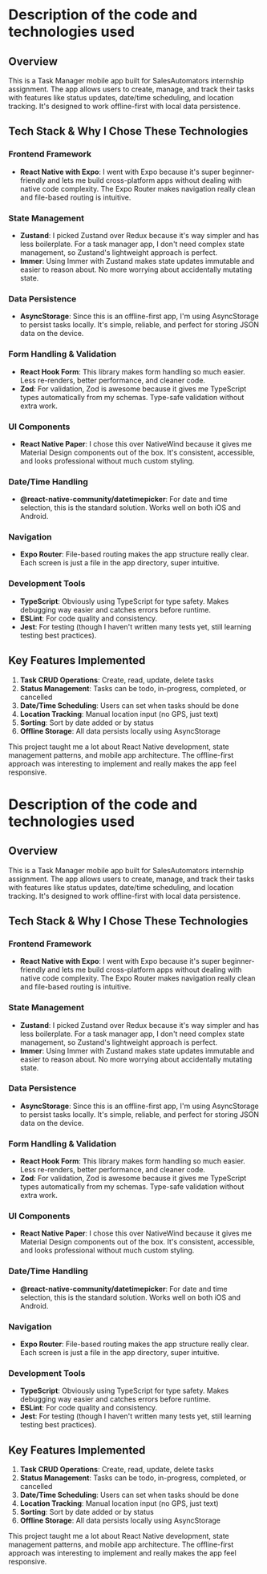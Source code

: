 # Description of the code and technologies used

## Overview

This is a Task Manager mobile app built for SalesAutomators internship assignment. The app allows users to create, manage, and track their tasks with features like status updates, date/time scheduling, and location tracking. It's designed to work offline-first with local data persistence.

## Tech Stack & Why I Chose These Technologies

### Frontend Framework

- **React Native with Expo**: I went with Expo because it's super beginner-friendly and lets me build cross-platform apps without dealing with native code complexity. The Expo Router makes navigation really clean and file-based routing is intuitive.

### State Management

- **Zustand**: I picked Zustand over Redux because it's way simpler and has less boilerplate. For a task manager app, I don't need complex state management, so Zustand's lightweight approach is perfect.
- **Immer**: Using Immer with Zustand makes state updates immutable and easier to reason about. No more worrying about accidentally mutating state.

### Data Persistence

- **AsyncStorage**: Since this is an offline-first app, I'm using AsyncStorage to persist tasks locally. It's simple, reliable, and perfect for storing JSON data on the device.

### Form Handling & Validation

- **React Hook Form**: This library makes form handling so much easier. Less re-renders, better performance, and cleaner code.
- **Zod**: For validation, Zod is awesome because it gives me TypeScript types automatically from my schemas. Type-safe validation without extra work.

### UI Components

- **React Native Paper**: I chose this over NativeWind because it gives me Material Design components out of the box. It's consistent, accessible, and looks professional without much custom styling.

### Date/Time Handling

- **@react-native-community/datetimepicker**: For date and time selection, this is the standard solution. Works well on both iOS and Android.

### Navigation

- **Expo Router**: File-based routing makes the app structure really clear. Each screen is just a file in the app directory, super intuitive.

### Development Tools

- **TypeScript**: Obviously using TypeScript for type safety. Makes debugging way easier and catches errors before runtime.
- **ESLint**: For code quality and consistency.
- **Jest**: For testing (though I haven't written many tests yet, still learning testing best practices).

## Key Features Implemented

1. **Task CRUD Operations**: Create, read, update, delete tasks
2. **Status Management**: Tasks can be todo, in-progress, completed, or cancelled
3. **Date/Time Scheduling**: Users can set when tasks should be done
4. **Location Tracking**: Manual location input (no GPS, just text)
5. **Sorting**: Sort by date added or by status
6. **Offline Storage**: All data persists locally using AsyncStorage

This project taught me a lot about React Native development, state management patterns, and mobile app architecture. The offline-first approach was interesting to implement and really makes the app feel responsive.
# Description of the code and technologies used

## Overview

This is a Task Manager mobile app built for SalesAutomators internship assignment. The app allows users to create, manage, and track their tasks with features like status updates, date/time scheduling, and location tracking. It's designed to work offline-first with local data persistence.

## Tech Stack & Why I Chose These Technologies

### Frontend Framework

- **React Native with Expo**: I went with Expo because it's super beginner-friendly and lets me build cross-platform apps without dealing with native code complexity. The Expo Router makes navigation really clean and file-based routing is intuitive.

### State Management

- **Zustand**: I picked Zustand over Redux because it's way simpler and has less boilerplate. For a task manager app, I don't need complex state management, so Zustand's lightweight approach is perfect.
- **Immer**: Using Immer with Zustand makes state updates immutable and easier to reason about. No more worrying about accidentally mutating state.

### Data Persistence

- **AsyncStorage**: Since this is an offline-first app, I'm using AsyncStorage to persist tasks locally. It's simple, reliable, and perfect for storing JSON data on the device.

### Form Handling & Validation

- **React Hook Form**: This library makes form handling so much easier. Less re-renders, better performance, and cleaner code.
- **Zod**: For validation, Zod is awesome because it gives me TypeScript types automatically from my schemas. Type-safe validation without extra work.

### UI Components

- **React Native Paper**: I chose this over NativeWind because it gives me Material Design components out of the box. It's consistent, accessible, and looks professional without much custom styling.

### Date/Time Handling

- **@react-native-community/datetimepicker**: For date and time selection, this is the standard solution. Works well on both iOS and Android.

### Navigation

- **Expo Router**: File-based routing makes the app structure really clear. Each screen is just a file in the app directory, super intuitive.

### Development Tools

- **TypeScript**: Obviously using TypeScript for type safety. Makes debugging way easier and catches errors before runtime.
- **ESLint**: For code quality and consistency.
- **Jest**: For testing (though I haven't written many tests yet, still learning testing best practices).

## Key Features Implemented

1. **Task CRUD Operations**: Create, read, update, delete tasks
2. **Status Management**: Tasks can be todo, in-progress, completed, or cancelled
3. **Date/Time Scheduling**: Users can set when tasks should be done
4. **Location Tracking**: Manual location input (no GPS, just text)
5. **Sorting**: Sort by date added or by status
6. **Offline Storage**: All data persists locally using AsyncStorage

This project taught me a lot about React Native development, state management patterns, and mobile app architecture. The offline-first approach was interesting to implement and really makes the app feel responsive.
